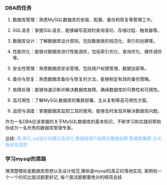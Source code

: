 
### DBA的任务
1. 数据库管理：熟悉MySQL数据库的安装、配置、备份和恢复等管理工作。

2. SQL语言：掌握SQL语言，能够编写高效的查询语句、存储过程、触发器等。

3. 数据库设计：了解数据库设计原则，包括数据表的规范化、索引的创建等。

4. 性能优化：能够对数据库进行性能调优，包括索引优化、查询优化、硬件调优等。

5. 安全性管理：熟悉数据库安全管理，包括用户权限管理、数据加密等。

6. 备份与恢复：熟悉数据库备份与恢复的方法，能够制定有效的备份策略。

7. 故障处理：能够快速诊断并解决数据库故障，确保数据库的可靠性和可用性。

8. 高可用性：了解MySQL数据库的集群部署、主从复制等高可用性方案。

9. 监控与调度：掌握数据库监控工具的使用，能够及时发现并解决数据库问题。

作为一名DBA应该掌握的关于MySQL数据库的基本知识，不断学习和实践将帮助你成为一名优秀的数据库管理专家。

总结: 
<font color=#99CCFF style=" font-weight:bold;">表,索引,sql设计创建以及优化</font>
<font color=#99CCFF style=" font-weight:bold;">数据库用户权限及数据加密</font>
<font color=#99CCFF style=" font-weight:bold;">数据库集群,主从备份及监控</font>

### 学习mysql的思路
理清楚哪些是数据库思想以及设计规范,哪些是mysql的真正的落地实现,
案例和一个一个的坑比面试题更好记,
每个面试题都要绝对的精简总结

